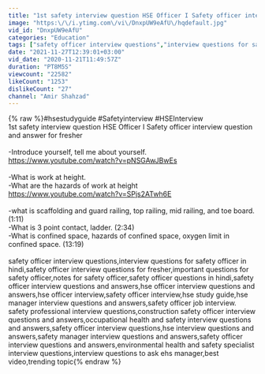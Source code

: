 ```yaml
---
title: "1st safety interview question HSE Officer I Safety officer interview question and answer for fresher"
image: "https:\/\/i.ytimg.com\/vi\/DnxpUW9eAfU\/hqdefault.jpg"
vid_id: "DnxpUW9eAfU"
categories: "Education"
tags: ["safety officer interview questions","interview questions for safety officer in hindi","safety officer interview questions for fresher"]
date: "2021-11-27T12:39:01+03:00"
vid_date: "2020-11-21T11:49:57Z"
duration: "PT8M5S"
viewcount: "22582"
likeCount: "1253"
dislikeCount: "27"
channel: "Amir Shahzad"
---
```

{% raw %}#hsestudyguide #Safetyinterview #HSEInterview <br />1st safety interview question HSE Officer I Safety officer interview question and answer for fresher<br /><br />-Introduce yourself, tell me about yourself.<br /><a rel="nofollow" target="blank" href="https://www.youtube.com/watch?v=pNSGAwJBwEs">https://www.youtube.com/watch?v=pNSGAwJBwEs</a><br /><br />-What is work at height.<br />-What are the hazards of work at height <br /><a rel="nofollow" target="blank" href="https://www.youtube.com/watch?v=SPjs2ATwh6E">https://www.youtube.com/watch?v=SPjs2ATwh6E</a><br /><br />-what is scaffolding and guard railing, top railing, mid railing, and toe board.(1:11)<br />-What is 3 point contact, ladder. (2:34)<br />-What is confined space, hazards of confined space, oxygen limit in confined space. (13:19)<br /><br />safety officer interview questions,interview questions for safety officer in hindi,safety officer interview questions for fresher,important questions for safety officer,notes for safety officer,safety officer questions in hindi,safety officer interview questions and answers,hse officer interview questions and answers,hse officer interview,safety officer interview,hse study guide,hse manager interview questions and answers,safety officer job interview. safety professional interview questions,construction safety officer interview questions and answers,occupational health and safety interview questions and answers,safety officer interview questions,hse interview questions and answers,safety manager interview questions and answers,safety officer interview questions and answers,environmental health and safety specialist interview questions,interview questions to ask ehs manager,best video,trending topic{% endraw %}
